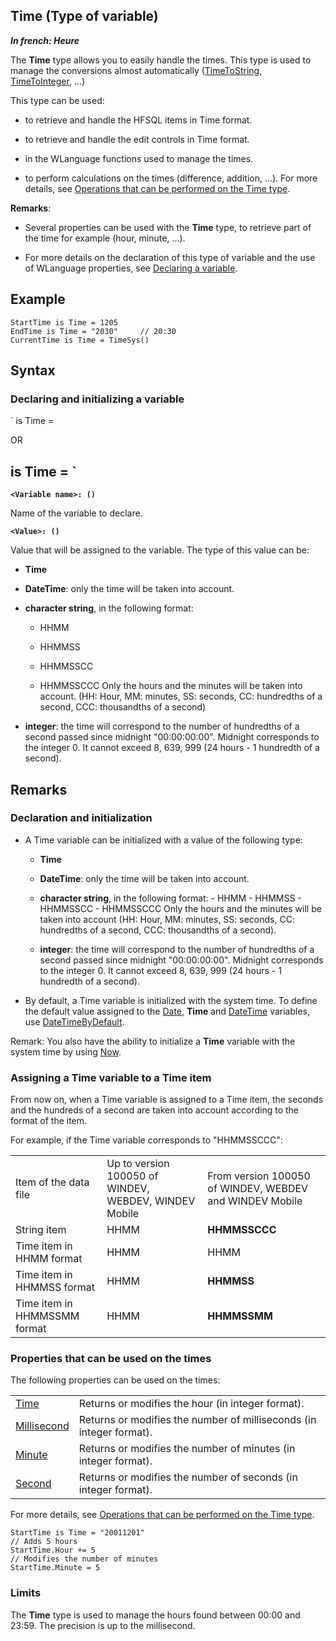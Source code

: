 
## Time (Type of variable)

***In french: Heure***
				



<a name="XUse"></a>
<a name="Use"></a>
<a name="description"></a>
The **Time** type allows you to easily handle the times. This type is used to manage the conversions almost automatically ([TimeToString](../WDLang1/3027023.md), [TimeToInteger](../WDLang1/3027017.md), ...)

This type can be used:

- to retrieve and handle the HFSQL items in Time format. 

- to retrieve and handle the edit controls in Time format.

- in the WLanguage functions used to manage the times.

- to perform calculations on the times (difference, addition, ...). For more details, see [Operations that can be performed on the Time type](../Motscles/1514040.md).




**Remarks**:

- Several properties can be used with the **Time** type, to retrieve part of the time for example (hour, minute, ...).

- For more details on the declaration of this type of variable and the use of WLanguage properties, see [Declaring a variable](../Motscles/1514032.md).





<a name="Example1"></a>
<a name="sample_code"></a>

## Example


```wl
StartTime is Time = 1205
EndTime is Time = "2030"     // 20:30
CurrentTime is Time = TimeSys()
```

<a name="XSYNTAX"></a>
<a name="SYNTAX1"></a>

## Syntax

### Declaring and initializing a variable

`<Variable name> is Time = <Value>

OR

 <Variable name> is Time
<Variable name> = <Value>`
---

**`<Variable name>: ()`**

Name of the variable to declare.

**`<Value>: ()`**

Value that will be assigned to the variable. The type of this value can be:

- **Time**

- **DateTime**: only the time will be taken into account. 

- **character string**, in the following format:

	- HHMM

	- HHMMSS

	- HHMMSSCC

	- HHMMSSCCC
			Only the hours and the minutes will be taken into account. 
			(HH: Hour, MM: minutes, SS: seconds, CC: hundredths of a second, CCC: thousandths of a second)




- **integer**: the time will correspond to the number of hundredths of a second passed since midnight "00:00:00:00". Midnight corresponds to the integer 0. It cannot exceed 8, 639, 999 (24 hours - 1 hundredth of a second).






<a name="NOTE0"></a>
<a name="NOTE0_1"></a>

## Remarks




### Declaration and initialization
<a name="declaration_and_initialization_ELTPARAGRAPHE000113"></a>

- A Time variable can be initialized with a value of the following type:

	- **Time**

	- **DateTime**: only the time will be taken into account.

	- **character string**, in the following format:
			- HHMM
			- HHMMSS
			- HHMMSSCC
			- HHMMSSCCC
			Only the hours and the minutes will be taken into account (HH: Hour, MM: minutes, SS: seconds, CC: hundredths of a second, CCC: thousandths of a second).

	- **integer**: the time will correspond to the number of hundredths of a second passed since midnight "00:00:00:00". Midnight corresponds to the integer 0. It cannot exceed 8, 639, 999 (24 hours - 1 hundredth of a second).




- By default, a Time variable is initialized with the system time. To define the default value assigned to the [Date](../Motscles/1514066.md), **Time** and [DateTime](../Motscles/1514070.md) variables, use [DateTimeByDefault](../WDLang1/3027015.md).




Remark: You also have the ability to initialize a **Time** variable with the system time by using [Now](../WDLang1/3027024.md). 
<a name="NOTE0_2"></a>




### Assigning a Time variable to a Time item
<a name="assigning_time_variable_time_item_ELTPARAGRAPHE000153"></a>

From now on, when a Time variable is assigned to a Time item, the seconds and the hundreds of a second are taken into account according to the format of the item.

For example, if the Time variable corresponds to "HHMMSSCCC":


|   |   |   |
| --- | --- | --- |
| Item of the data file | Up to version 100050 of WINDEV, WEBDEV, WINDEV Mobile | From version 100050 of WINDEV, WEBDEV and WINDEV Mobile |
| String item | HHMM | **HHMMSSCCC** |
| Time item in HHMM format | HHMM | HHMM |
| Time item in HHMMSS format | HHMM | **HHMMSS** |
| Time item in HHMMSSMM format | HHMM | **HHMMSSMM** |


<a name="NOTE0_3"></a>




### Properties that can be used on the times
<a name="properties_that_can_used_the_times_ELTPARAGRAPHE000194"></a>

The following properties can be used on the times: 


|   |   |
| --- | --- |
| [Time](../Proprietes/2512038.md) | Returns or modifies the hour (in integer format). |
| [Millisecond](../Proprietes/2512062.md) | Returns or modifies the number of milliseconds (in integer format). |
| [Minute](../Proprietes/2512050.md) | Returns or modifies the number of minutes (in integer format). |
| [Second](../Proprietes/2512081.md) | Returns or modifies the number of seconds (in integer format). |


For more details, see [Operations that can be performed on the Time type](../Motscles/1514040.md).


```wl
StartTime is Time = "20011201"
// Adds 5 hours
StartTime.Hour += 5
// Modifies the number of minutes
StartTime.Minute = 5
```

<a name="NOTE0_4"></a>




### Limits
<a name="limits_ELTPARAGRAPHE000231"></a>

The **Time** type is used to manage the hours found between 00:00 and 23:59. The precision is up to the millisecond.


